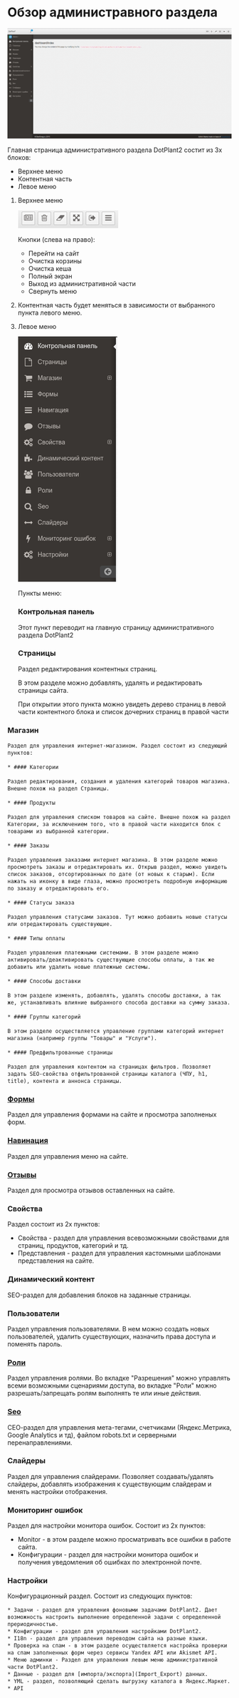 # Обзор администравного раздела

![Административная панель](../../img/ru/admin-panel.png)

Главная страница административного раздела DotPlant2 состит из 3х блоков:
* Верхнее меню
* Контентная часть
* Левое меню

1. Верхнее меню

    ![Верхнее меню](../../img/ru/top-menu.png)

    Кнопки (слева на право):
    * Перейти на сайт
    * Очистка корзины
    * Очистка кеша
    * Полный экран
    * Выход из административной части
    * Свернуть меню

2. Контентная часть будет меняться в зависимости от выбранного пункта левого меню.

3. Левое меню

    ![Левое меню](../../img/ru/sidebar-menu.png)
    
    Пункты меню:
    ### Контрольная панель 
    
    Этот пункт переводит на главную страницу административного раздела DotPlant2
    
    ### Страницы 
    
    Раздел редактирования контентных страниц. 
    
    В этом разделе можно добавлять, удалять и редактировать страницы сайта.
    
    При открытии этого пункта можно увидеть дерево страниц в левой части контентного блока и список дочерних страниц в правой части
    
 ### Магазин 
    
    Раздел для управления интернет-магазином. Раздел состоит из следующий пунктов:
    
    * #### Категории 
    
    Раздел редактирования, создания и удаления категорий товаров магазина. Внешне похож на раздел Страницы.
    
    * #### Продукты 
    
    Раздел для управления списком товаров на сайте. Внешне похож на раздел Категории, за исключением того, что в правой части находится блок с товарами из выбранной категории.
    
    * #### Заказы
    
    Раздел управления заказами интернет магазина. В этом разделе можно просмотреть заказы и отредактировать их. Открыв раздел, можно увидеть список заказов, отсортированных по дате (от новых к старым). Если нажать на иконку в виде глаза, можно просмотреть подробную информацию по заказу и отредактировать его.
    
    * #### Статусы заказа 
    
    Раздел управления статусами заказов. Тут можно добавить новые статусы или отредактировать существующие.
    
    * #### Типы оплаты 
    
    Раздел управления платежными системами. В этом разделе можно активировать/деактивировать существующие способы оплаты, а так же добавить или удалить новые платежные системы.
    
    * #### Способы доставки 
    
    В этом разделе изменять, добавлять, удалять способы доставки, а так же, устанавливать влияние выбранного способа доставки на сумму заказа.
    
    * #### Группы категорий 
    
    В этом разделе осуществляется управление группами категорий интернет магазина (например группы "Товары" и "Услуги").
    
    * #### Предфильтрованные страницы 
    
    Раздел для управления контентом на страницах фильтров. Позволяет задать SEO-свойства отфильтрованной страницы каталога (ЧПУ, h1, title), контента и аннонса страницы.
    
 ### [Формы](Forms)

 Раздел для управления формами на сайте и просмотра заполненых форм.

 ### [Навинация](Navigation)
    
 Раздел для управления меню на сайте.
    
 ### [Отзывы](Reviews)
    
 Раздел для просмотра отзывов оставленных на сайте. 
    
 ### Свойства
    
 Раздел состоит из 2х пунктов:
    
 * Свойства - раздел для управления всевозможными свойствами для страниц, продуктов, категорий и тд.
 * Представления - раздел для управления кастомными шаблонами представления на сайте.
    
 ### Динамический контент
    
 SEO-раздел для добавления блоков на заданные страницы.
    
 ### Пользователи 
    
 Раздел управления пользователями. В нем можно создать новых пользователей, удалить существующих, назначить права доступа и поменять пароль.
    
 ### [Роли](Users_And_Roles) 
    
 Раздел управления ролями. Во вкладке "Разрешения" можно управлять всеми возможными сценариями доступа, во вкладке "Роли" можно разрешать/запрещать ролям выполнять те или иные действия.
    
 ### [Seo](SEO)
    
 СЕО-раздел для управления мета-тегами, счетчиками (Яндекс.Метрика, Google Analytics и тд), файлом robots.txt и серверными перенаправлениями.
    
 ### Слайдеры 
    
 Раздел для управления слайдерами. Позволяет создавать/удалять слайдеры, добавлять изображения к существующим слайдерам и менять настройки отображения.
    
 ### Мониторинг ошибок 
    
 Раздел для настройки монитора ошибок. Состоит из 2х пунктов:
    
 * Monitor - в этом разделе можно просматривать все ошибки в работе сайта.
 * Конфигурации - раздел для настройки монитора ошибок и получения уведомления об ошибках по электронной почте.
   
 ### Настройки 
 
 Конфигурационный раздел. Состоит из следующих пунктов:
 
    * Задачи - раздел для управления фоновыми задачами DotPlant2. Дает возможность настроить выполнение определенной задачи с определенной прериодичностью.
    * Конфигурации - раздел для управления настройками DotPlant2.
    * I18n - раздел для управления переводом сайта на разные языки.
    * Проверка на спам - в этом разделе осуществляется настройка проверки на спам заполненных форм через сервисы Yandex API или Akismet API.
    * Меню админки - Раздел для управления левым меню административной части DotPlant2.
    * Данные - раздел для [импорта/экспорта](Import_Export) данных. 
    * YML - раздел, позволяющий сделать выгрузку каталога в Яндекс.Маркет.
    * API

